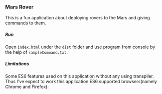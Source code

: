 ### Mars Rover

This is a fun application about deploying rovers to the Mars and giving commands to them.

##### Run

Open `index.html` under the `dist` folder and use program from console by the help of `sampleCommand.txt`.

##### Limitations

Some ES6 features used on this application without any using transpiler. Thus I've expect to work this application ES6 supported browsers(namely Chrome and Firefox).
